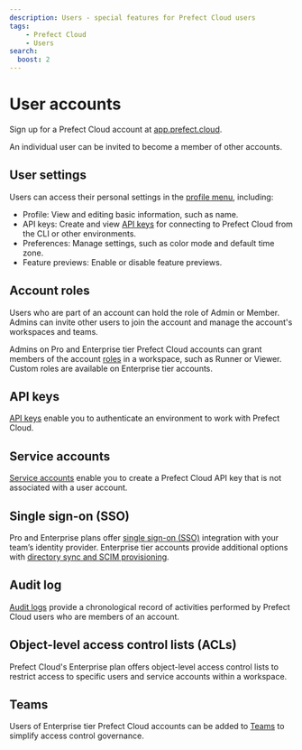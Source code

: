 ```yaml
---
description: Users - special features for Prefect Cloud users
tags:
    - Prefect Cloud
    - Users
search:
  boost: 2
---
```


# User accounts <span class="badge cloud"></span>

Sign up for a Prefect Cloud account at [app.prefect.cloud](https://app.prefect.cloud).

An individual user can be invited to become a member of other accounts.

## User settings

Users can access their personal settings in the [profile menu](https://app.prefect.cloud/my/profile), including:

- Profile: View and editing basic information, such as name.
- API keys: Create and view [API keys](/cloud/users/api-keys/) for connecting to Prefect Cloud from the CLI or other environments.
- Preferences: Manage settings, such as color mode and default time zone.
- Feature previews: Enable or disable feature previews.

## Account roles

Users who are part of an account can hold the role of Admin or Member.
Admins can invite other users to join the account and manage the account's workspaces and teams.

Admins on Pro and Enterprise tier Prefect Cloud accounts can grant members of the account [roles](/cloud/users/roles/) in a workspace, such as Runner or Viewer.
Custom roles are available on Enterprise tier accounts.

## API keys

[API keys](/cloud/users/api-keys/) enable you to authenticate an environment to work with Prefect Cloud.

## Service accounts <span class="badge pro"></span> <span class="badge enterprise"></span>

[Service accounts](/cloud/users/service-accounts/) enable you to create a Prefect Cloud API key that is not associated with a user account.

## Single sign-on (SSO) <span class="badge pro"></span> <span class="badge enterprise"></span>

Pro and Enterprise plans offer [single sign-on (SSO)](/cloud/users/sso/) integration with your team’s identity provider. Enterprise tier accounts provide additional options with [directory sync and SCIM provisioning](/cloud/users/sso/#directory-sync).

## Audit log <span class="badge pro"></span> <span class="badge enterprise"></span>

[Audit logs](/cloud/users/audit-log/) provide a chronological record of activities performed by Prefect Cloud users who are members of an account.

## Object-level access control lists (ACLs) <span class="badge enterprise"></span>

Prefect Cloud's Enterprise plan offers object-level access control lists to restrict access to specific users and service accounts within a workspace.

## Teams <span class="badge enterprise"></span>

Users of Enterprise tier Prefect Cloud accounts can be added to [Teams](/cloud/users/teams/) to simplify access control governance.

